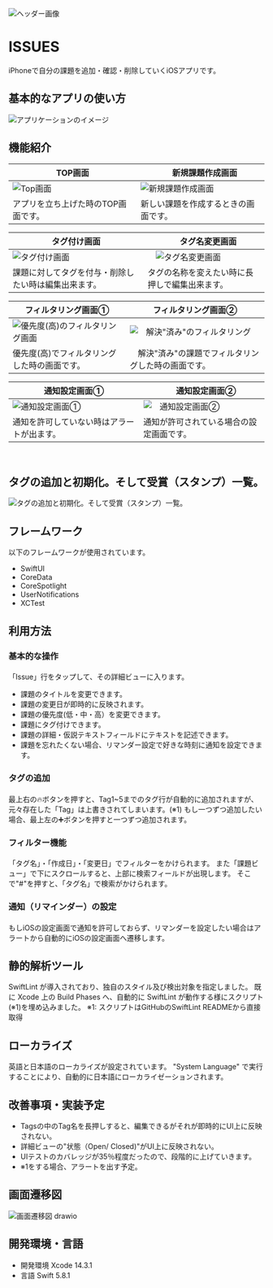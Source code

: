 
![ヘッダー画像](https://user-images.githubusercontent.com/92074465/284128998-cbe612ac-ae31-472e-ba47-ac6a3db4b472.png)
<br />


# ISSUES
iPhoneで自分の課題を追加・確認・削除していくiOSアプリです。
<br />


## 基本的なアプリの使い方
![アプリケーションのイメージ](https://github.com/Taisei-Shinoda/MyPortfolio/assets/92074465/b3e0951b-dfd7-4e57-89a3-64c6a8c04e55)
<br />


## 機能紹介
| TOP画面 |　新規課題作成画面|
| ---- | ---- |
| ![Top画面](https://github.com/Taisei-Shinoda/MyPortfolio/assets/92074465/cce2f62f-c7ea-488c-9754-a4eed5f98825) | ![新規課題作成画面](https://user-images.githubusercontent.com/92074465/284142996-73c7a09a-5539-4754-ab8c-b1616f556c26.png) |
| アプリを立ち上げた時のTOP画面です。 | 新しい課題を作成するときの画面です。|

| タグ付け画面 |　タグ名変更画面 |
| ---- | ---- |
| ![タグ付け画面](https://github.com/Taisei-Shinoda/MyPortfolio/assets/92074465/077d8dc4-b3a2-440e-8b94-8ef8f2212484) |　![タグ名変更画面](https://github.com/Taisei-Shinoda/MyPortfolio/assets/92074465/237c254b-5173-464d-a693-6b2044ab5868) | 
| 課題に対してタグを付与・削除したい時は編集出来ます。 | タグの名称を変えたい時に長押しで編集出来ます。 |

| フィルタリング画面① |フィルタリング画面② |
| ---- | ---- |
| ![優先度(高)のフィルタリング画面](https://github.com/Taisei-Shinoda/MyPortfolio/assets/92074465/670e8570-25ee-49e9-95a6-7eb8217b3cd6) | ![　解決"済み"のフィルタリング](https://github.com/Taisei-Shinoda/MyPortfolio/assets/92074465/60af328c-aadb-4a1f-8022-ce24457b3966) |
| 優先度(高)でフィルタリングした時の画面です。 | 　解決"済み"の課題でフィルタリングした時の画面です。 |

| 通知設定画面① |　通知設定画面② |
| ---- | ---- |
| ![通知設定画面①](https://github.com/Taisei-Shinoda/MyPortfolio/assets/92074465/49dc2f08-1621-45af-b958-0ab103e02b71)　 | ![　通知設定画面②](https://github.com/Taisei-Shinoda/MyPortfolio/assets/92074465/4348efdc-8bd3-4822-b9d0-05a651e59dbd)|
| 通知を許可していない時はアラートが出ます。 | 通知が許可されている場合の設定画面です。 |

<br />


## タグの追加と初期化。そして受賞（スタンプ）一覧。
![タグの追加と初期化。そして受賞（スタンプ）一覧。](https://github.com/Taisei-Shinoda/MyPortfolio/assets/92074465/c2e9dcd0-57f4-44b4-89d7-27746747fced)
<br />








## フレームワーク
以下のフレームワークが使用されています。

- SwiftUI
- CoreData 
- CoreSpotlight
- UserNotifications
- XCTest

## 利用方法
### 基本的な操作
#### 
「Issue」行をタップして、その詳細ビューに入ります。
- 課題のタイトルを変更できます。
- 課題の変更日が即時的に反映されます。
- 課題の優先度(低・中・高）を変更できます。
- 課題にタグ付けできます。
- 課題の詳細・仮説テキストフィールドにテキストを記述できます。
- 課題を忘れたくない場合、リマンダー設定で好きな時刻に通知を設定できます。

### タグの追加
#### 
最上右の🔥ボタンを押すと、Tag1~5までのタグ行が自動的に追加されますが、
元々存在した「Tag」は上書きされてしまいます。(※1)
もし一つずつ追加したい場合、最上左の➕ボタンを押すと一つずつ追加されます。

### フィルター機能
#### 
「タグ名」・「作成日」・「変更日」でフィルターをかけられます。
また「課題ビュー」で下にスクロールすると、上部に検索フィールドが出現します。
そこで"#"を押すと、「タグ名」で検索がかけられます。

### 通知（リマインダー）の設定
#### 
もしiOSの設定画面で通知を許可しておらず、リマンダーを設定したい場合はアラートから自動的にiOSの設定画面へ遷移します。


## 静的解析ツール
SwiftLint が導入されており、独自のスタイル及び検出対象を指定しました。
既に Xcode 上の Build Phases へ、自動的に SwiftLint が動作する様にスクリプト(※1)を埋め込みました。
※1: スクリプトはGitHubのSwiftLint READMEから直接取得

## ローカライズ
英語と日本語のローカライズが設定されています。
"System Language" で実行することにより、自動的に日本語にローカライゼーションされます。

## 改善事項・実装予定
- Tagsの中のTag名を長押しすると、編集できるがそれが即時的にUI上に反映されない。
- 詳細ビューの"状態（Open/ Closed)"がUI上に反映されない。
- UIテストのカバレッジが35％程度だったので、段階的に上げていきます。
- ※1をする場合、アラートを出す予定。


## 画面遷移図
![画面遷移図 drawio](https://user-images.githubusercontent.com/92074465/282289040-2bcf2900-71cb-4d1c-a7e3-28464bb88712.png)


## 開発環境・言語
- 開発環境
Xcode 14.3.1
- 言語
Swift 5.8.1


